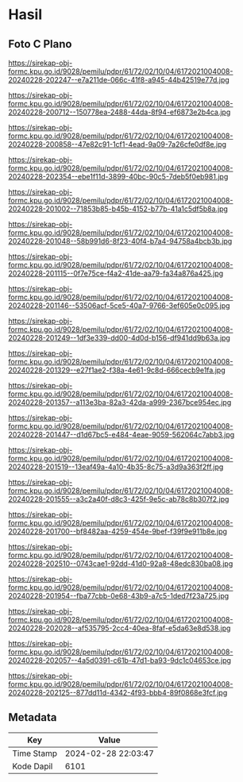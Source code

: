 # Hasil

## Foto C Plano

https://sirekap-obj-formc.kpu.go.id/9028/pemilu/pdpr/61/72/02/10/04/6172021004008-20240228-202247--e7a211de-066c-41f8-a945-44b42519e77d.jpg

https://sirekap-obj-formc.kpu.go.id/9028/pemilu/pdpr/61/72/02/10/04/6172021004008-20240228-200712--150778ea-2488-44da-8f94-ef6873e2b4ca.jpg

https://sirekap-obj-formc.kpu.go.id/9028/pemilu/pdpr/61/72/02/10/04/6172021004008-20240228-200858--47e82c91-1cf1-4ead-9a09-7a26cfe0df8e.jpg

https://sirekap-obj-formc.kpu.go.id/9028/pemilu/pdpr/61/72/02/10/04/6172021004008-20240228-202354--ebe1f11d-3899-40bc-90c5-7deb5f0eb981.jpg

https://sirekap-obj-formc.kpu.go.id/9028/pemilu/pdpr/61/72/02/10/04/6172021004008-20240228-201002--71853b85-b45b-4152-b77b-41a1c5df5b8a.jpg

https://sirekap-obj-formc.kpu.go.id/9028/pemilu/pdpr/61/72/02/10/04/6172021004008-20240228-201048--58b991d6-8f23-40f4-b7a4-94758a4bcb3b.jpg

https://sirekap-obj-formc.kpu.go.id/9028/pemilu/pdpr/61/72/02/10/04/6172021004008-20240228-201115--0f7e75ce-f4a2-41de-aa79-fa34a876a425.jpg

https://sirekap-obj-formc.kpu.go.id/9028/pemilu/pdpr/61/72/02/10/04/6172021004008-20240228-201146--53506acf-5ce5-40a7-9766-3ef605e0c095.jpg

https://sirekap-obj-formc.kpu.go.id/9028/pemilu/pdpr/61/72/02/10/04/6172021004008-20240228-201249--1df3e339-dd00-4d0d-b156-df941dd9b63a.jpg

https://sirekap-obj-formc.kpu.go.id/9028/pemilu/pdpr/61/72/02/10/04/6172021004008-20240228-201329--e27f1ae2-f38a-4e61-9c8d-666cecb9e1fa.jpg

https://sirekap-obj-formc.kpu.go.id/9028/pemilu/pdpr/61/72/02/10/04/6172021004008-20240228-201357--a113e3ba-82a3-42da-a999-2367bce954ec.jpg

https://sirekap-obj-formc.kpu.go.id/9028/pemilu/pdpr/61/72/02/10/04/6172021004008-20240228-201447--d1d67bc5-e484-4eae-9059-562064c7abb3.jpg

https://sirekap-obj-formc.kpu.go.id/9028/pemilu/pdpr/61/72/02/10/04/6172021004008-20240228-201519--13eaf49a-4a10-4b35-8c75-a3d9a363f2ff.jpg

https://sirekap-obj-formc.kpu.go.id/9028/pemilu/pdpr/61/72/02/10/04/6172021004008-20240228-201555--a3c2a40f-d8c3-425f-9e5c-ab78c8b307f2.jpg

https://sirekap-obj-formc.kpu.go.id/9028/pemilu/pdpr/61/72/02/10/04/6172021004008-20240228-201700--bf8482aa-4259-454e-9bef-f39f9e911b8e.jpg

https://sirekap-obj-formc.kpu.go.id/9028/pemilu/pdpr/61/72/02/10/04/6172021004008-20240228-202510--0743cae1-92dd-41d0-92a8-48edc830ba08.jpg

https://sirekap-obj-formc.kpu.go.id/9028/pemilu/pdpr/61/72/02/10/04/6172021004008-20240228-201954--fba77cbb-0e68-43b9-a7c5-1ded7f23a725.jpg

https://sirekap-obj-formc.kpu.go.id/9028/pemilu/pdpr/61/72/02/10/04/6172021004008-20240228-202028--af535795-2cc4-40ea-8faf-e5da63e8d538.jpg

https://sirekap-obj-formc.kpu.go.id/9028/pemilu/pdpr/61/72/02/10/04/6172021004008-20240228-202057--4a5d0391-c61b-47d1-ba93-9dc1c04653ce.jpg

https://sirekap-obj-formc.kpu.go.id/9028/pemilu/pdpr/61/72/02/10/04/6172021004008-20240228-202125--877dd11d-4342-4f93-bbb4-89f0868e3fcf.jpg


## Metadata

| Key        | Value               |
| ---------- | ------------------- |
| Time Stamp | 2024-02-28 22:03:47 |
| Kode Dapil | 6101                |




